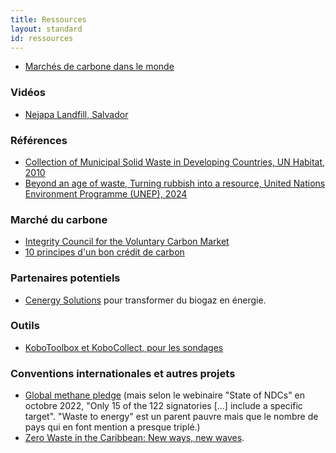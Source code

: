 ```yaml
---
title: Ressources
layout: standard
id: ressources
---
```


* [Marchés de carbone dans le monde](https://icapcarbonaction.com/en/ets-map)

### Vidéos

* [Nejapa Landfill, Salvador](https://www.youtube.com/watch?v=qoLbAnRYuf8)

### Références

* [Collection of Municipal Solid Waste in Developing Countries, UN Habitat, 2010](/media/2010_collection-msw-developing-countries_UN-Habitat.pdf)
* [Beyond an age of waste, Turning rubbish into a resource, United Nations Environment Programme (UNEP), 2024](/media/global_waste_management_outlook_2024.pdf)

### Marché du carbone

* [Integrity Council for the Voluntary Carbon Market](https://icvcm.org)
* [10 principes d'un bon crédit de carbon](https://icvcm.org/core-carbon-principles)

### Partenaires potentiels

* [Cenergy Solutions](https://www.cenergysolutions.com) pour transformer du biogaz en énergie.

### Outils

* [KoboToolbox et KoboCollect, pour les sondages](/ressources/kobo)

### Conventions internationales et autres projets

* [Global methane pledge](https://www.globalmethanepledge.org) (mais selon le webinaire "State of NDCs" en octobre 2022, "Only 15 of the 122 signatories [...] include a specific target". "Waste to energy" est un parent pauvre mais que le nombre de pays qui en font mention a presque triplé.)
* [Zero Waste in the Caribbean: New ways, new waves](https://www.unep.org/zero-waste-caribbean-new-ways-new-waves).
